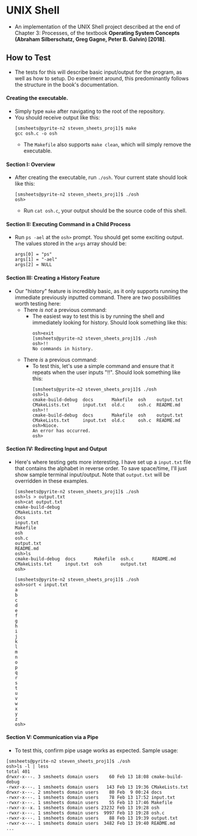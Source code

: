 [comment]: <> (This document was created and tested with JetBrain's MD extension.
               Apologies if it is not well-formatted for you when viewing.)

# UNIX Shell
- An implementation of the UNIX Shell project described at the end of 
  Chapter 3: Processes, of the textbook **Operating System Concepts 
  (Abraham Silberschatz, Greg Gagne, Peter B. Galvin) [2018]**.

## How to Test
- The tests for this will describe basic input/output for the program,
  as well as how to setup. Do experiment around, this predominantly 
  follows the structure in the book's documentation.
  
#### Creating the executable.
- Simply type `make` after navigating to the root of the repository.
- You should receive output like this:
  ```
  [smsheets@pyrite-n2 steven_sheets_proj1]$ make
  gcc osh.c -o osh
  ```
  - The `Makefile` also supports `make clean`, which 
    will simply remove the executable.
        
#### Section I: Overview
- After creating the executable, run `./osh`. Your current state
  should look like this:
  ```
  [smsheets@pyrite-n2 steven_sheets_proj1]$ ./osh
  osh>
  ```
  - Run `cat osh.c`, your output should be the source code of this shell.
  
#### Section II: Executing Command in a Child Process
- Run `ps -ael` at the `osh>` prompt. You should get some exciting
  output. The values stored in the `args` array should be:
  ```
  args[0] = "ps"
  args[1] = "-ael"
  args[2] = NULL
  ```

#### Section III: Creating a History Feature
- Our "history" feature is incredibly basic, as it only supports
  running the immediate previously inputted command. There are
  two possibilities worth testing here:
  - There _is not_ a previous command:
    - The easiest way to test this is by running the shell and 
      immediately looking for history. Should look something like this: 
      ```
      osh>exit
      [smsheets@pyrite-n2 steven_sheets_proj1]$ ./osh
      osh>!!
      No commands in history.
      ```
  - There _is_ a previous command:
    - To test this, let's use a simple command and ensure that
      it repeats when the user inputs "!!". Should look something
      like this:
      ```
      [smsheets@pyrite-n2 steven_sheets_proj1]$ ./osh
      osh>ls
      cmake-build-debug  docs       Makefile  osh    output.txt
      CMakeLists.txt     input.txt  old.c     osh.c  README.md
      osh>!!
      cmake-build-debug  docs       Makefile  osh    output.txt
      CMakeLists.txt     input.txt  old.c     osh.c  README.md
      osh>Nioce.
      An error has occurred.
      osh>
      ```

#### Section IV: Redirecting Input and Output
- Here's where testing gets more interesting. I have set up a
  `input.txt` file that contains the alphabet in reverse order.
  To save space/time, I'll just show sample terminal input/output.
  Note that `output.txt` will be overridden in these examples.
  ```
  [smsheets@pyrite-n2 steven_sheets_proj1]$ ./osh
  osh>ls > output.txt
  osh>cat output.txt
  cmake-build-debug
  CMakeLists.txt
  docs
  input.txt
  Makefile
  osh
  osh.c
  output.txt
  README.md
  osh>ls
  cmake-build-debug  docs       Makefile  osh.c       README.md
  CMakeLists.txt     input.txt  osh       output.txt
  osh>
  ```
  
  ```
  [smsheets@pyrite-n2 steven_sheets_proj1]$ ./osh
  osh>sort < input.txt
  a
  b
  c
  d
  e
  f
  g
  h
  i
  j
  k
  l
  m
  n
  o
  p
  q
  r
  s
  t
  u
  v
  w
  x
  y
  z
  osh>
  ```
  
#### Section V: Communication via a Pipe
- To test this, confirm pipe usage works as expected. Sample usage:
```
[smsheets@pyrite-n2 steven_sheets_proj1]$ ./osh
osh>ls -l | less
total 401
drwxr-x---. 3 smsheets domain users    60 Feb 13 18:08 cmake-build-debug
-rwxr-x---. 1 smsheets domain users   143 Feb 13 19:36 CMakeLists.txt
drwxr-x---. 2 smsheets domain users    80 Feb  9 00:24 docs
-rwxr-x---. 1 smsheets domain users    78 Feb 13 17:52 input.txt
-rwxr-x---. 1 smsheets domain users    55 Feb 13 17:46 Makefile
-rwxr-x--x. 1 smsheets domain users 23232 Feb 13 19:28 osh
-rwxr-x---. 1 smsheets domain users  9997 Feb 13 19:28 osh.c
-rwxr-x---. 1 smsheets domain users    88 Feb 13 19:39 output.txt
-rwxr-x---. 1 smsheets domain users  3482 Feb 13 19:40 README.md
...
```
